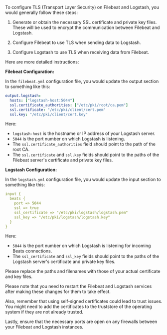 To configure TLS (Transport Layer Security) on Filebeat and Logstash, you would generally follow these steps:

1. Generate or obtain the necessary SSL certificate and private key files. These will be used to encrypt the communication between Filebeat and Logstash.

2. Configure Filebeat to use TLS when sending data to Logstash.

3. Configure Logstash to use TLS when receiving data from Filebeat.

Here are more detailed instructions:

**Filebeat Configuration:**

In the `filebeat.yml` configuration file, you would update the output section to something like this:

```yaml
output.logstash:
  hosts: ["logstash-host:5044"]
  ssl.certificate_authorities: ["/etc/pki/root/ca.pem"]
  ssl.certificate: "/etc/pki/client/cert.pem"
  ssl.key: "/etc/pki/client/cert.key"
```

Here:

- `logstash-host` is the hostname or IP address of your Logstash server.
- `5044` is the port number on which Logstash is listening.
- The `ssl.certificate_authorities` field should point to the path of the root CA.
- The `ssl.certificate` and `ssl.key` fields should point to the paths of the Filebeat server's certificate and private key files.

**Logstash Configuration:**

In the `logstash.yml` configuration file, you would update the input section to something like this:

```yaml
input {
  beats {
    port => 5044
    ssl => true
    ssl_certificate => "/etc/pki/logstash/logstash.pem"
    ssl_key => "/etc/pki/logstash/logstash.key"
  }
}
```

Here:

- `5044` is the port number on which Logstash is listening for incoming Beats connections.
- The `ssl_certificate` and `ssl_key` fields should point to the paths of the Logstash server's certificate and private key files.

Please replace the paths and filenames with those of your actual certificate and key files.

Please note that you need to restart the Filebeat and Logstash services after making these changes for them to take effect.

Also, remember that using self-signed certificates could lead to trust issues. You might need to add the certificates to the truststore of the operating system if they are not already trusted.

Lastly, ensure that the necessary ports are open on any firewalls between your Filebeat and Logstash instances.